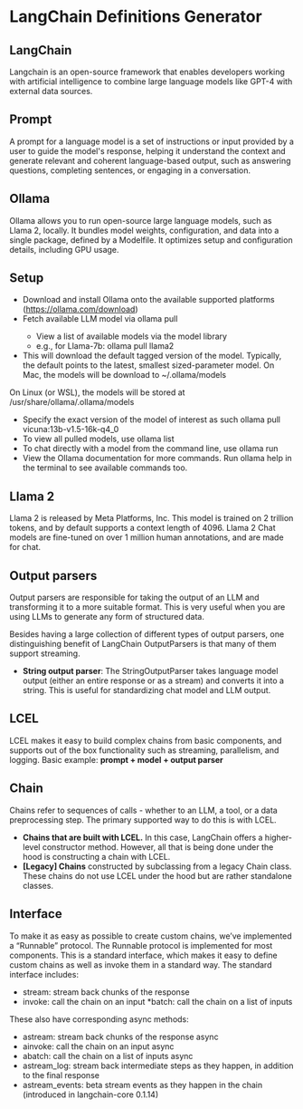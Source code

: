 # LangChain Definitions Generator

## LangChain
Langchain is an open-source framework that enables developers working with artificial intelligence to combine large language models like GPT-4 with external data sources.

## Prompt 
A prompt for a language model is a set of instructions or input provided by a user to guide the model's response, helping it understand the context and generate relevant and coherent language-based output, such as answering questions, completing sentences, or engaging in a conversation.

## Ollama
Ollama allows you to run open-source large language models, such as Llama 2, locally. It bundles model weights, configuration, and data into a single package, defined by a Modelfile. It optimizes setup and configuration details, including GPU usage.

## Setup
- Download and install Ollama onto the available supported platforms (https://ollama.com/download)
- Fetch available LLM model via ollama pull <name-of-model>
    * View a list of available models via the model library
    * e.g., for Llama-7b: ollama pull llama2
- This will download the default tagged version of the model. Typically, the default points to the latest, smallest sized-parameter model.
On Mac, the models will be download to ~/.ollama/models

On Linux (or WSL), the models will be stored at /usr/share/ollama/.ollama/models

- Specify the exact version of the model of interest as such ollama pull vicuna:13b-v1.5-16k-q4_0
- To view all pulled models, use ollama list
- To chat directly with a model from the command line, use ollama run <name-of-model>
- View the Ollama documentation for more commands. Run ollama help in the terminal to see available commands too.

## Llama 2
Llama 2 is released by Meta Platforms, Inc. This model is trained on 2 trillion tokens, and by default supports a context length of 4096. Llama 2 Chat models are fine-tuned on over 1 million human annotations, and are made for chat.

## Output parsers
Output parsers are responsible for taking the output of an LLM and transforming it to a more suitable format. This is very useful when you are using LLMs to generate any form of structured data.

Besides having a large collection of different types of output parsers, one distinguishing benefit of LangChain OutputParsers is that many of them support streaming.

- **String output parser**: The StringOutputParser takes language model output (either an entire response or as a stream) and converts it into a string. This is useful for standardizing chat model and LLM output.

## LCEL 
LCEL makes it easy to build complex chains from basic components, and supports out of the box functionality such as streaming, parallelism, and logging.
Basic example: **prompt + model + output parser**

## Chain 
Chains refer to sequences of calls - whether to an LLM, a tool, or a data preprocessing step. The primary supported way to do this is with LCEL.
- **Chains that are built with LCEL.** In this case, LangChain offers a higher-level constructor method. However, all that is being done under the hood is constructing a chain with LCEL.
- **[Legacy] Chains** constructed by subclassing from a legacy Chain class. These chains do not use LCEL under the hood but are rather standalone classes.  

## Interface 
To make it as easy as possible to create custom chains, we’ve implemented a “Runnable” protocol. The Runnable protocol is implemented for most components. This is a standard interface, which makes it easy to define custom chains as well as invoke them in a standard way. The standard interface includes:

* stream: stream back chunks of the response
* invoke: call the chain on an input
*batch: call the chain on a list of inputs

These also have corresponding async methods:

* astream: stream back chunks of the response async
* ainvoke: call the chain on an input async
* abatch: call the chain on a list of inputs async
* astream_log: stream back intermediate steps as they happen, in addition to the final response
* astream_events: beta stream events as they happen in the chain (introduced in langchain-core 0.1.14)
